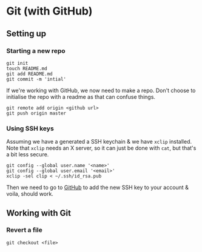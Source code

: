 # Git (with GitHub)

## Setting up

### Starting a new repo

    git init
    touch README.md
    git add README.md
    git commit -m 'intial'

If we're working with GitHub, we now need to make a repo. Don't choose to initialise the repo with a readme as that can confuse things.

    git remote add origin <github url>
    git push origin master


### Using SSH keys

Assuming we have a generated a SSH keychain & we have `xclip` installed. Note that `xclip` needs an X server, so it can just be done with `cat`, but that's a bit less secure.

    git config --global user.name '<name>'
    git config --global user.email '<email>'
    xclip -sel clip < ~/.ssh/id_rsa.pub

Then we need to go to [GitHub](https://github.com/settings/ssh) to add the new SSH key to your account & voila, should work.

## Working with Git

### Revert a file

    git checkout <file>

